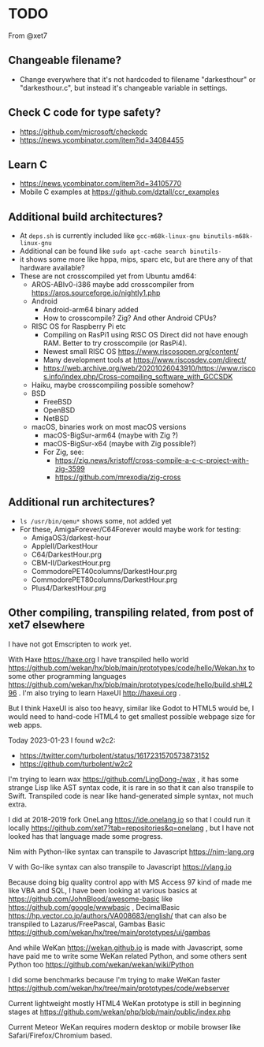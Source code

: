 # TODO

From @xet7

## Changeable filename?

- Change everywhere that it's not hardcoded to filename "darkesthour" or "darkesthour.c",
  but instead it's changeable variable in settings.

## Check C code for type safety?

- https://github.com/microsoft/checkedc
- https://news.ycombinator.com/item?id=34084455

## Learn C

- https://news.ycombinator.com/item?id=34105770
- Mobile C examples at https://github.com/dztall/ccr_examples

## Additional build architectures?

- At `deps.sh` is currently included like `gcc-m68k-linux-gnu binutils-m68k-linux-gnu`
- Additional can be found like `sudo apt-cache search binutils-`
- it shows some more like hppa, mips, sparc etc, but are there any of that hardware available?
- These are not crosscompiled yet from Ubuntu amd64:
  - AROS-ABIv0-i386 maybe add crosscompiler from https://aros.sourceforge.io/nightly1.php
  - Android
    - Android-arm64 binary added
    - How to crosscompile? Zig? And other Android CPUs?
  - RISC OS for Raspberry Pi etc
    - Compiling on RasPi1 using RISC OS Direct did not have enough RAM. Better to try crosscompile (or RasPi4).
    - Newest small RISC OS https://www.riscosopen.org/content/
    - Many development tools at https://www.riscosdev.com/direct/
    - https://web.archive.org/web/20201026043910/https://www.riscos.info/index.php/Cross-compiling_software_with_GCCSDK
  - Haiku, maybe crosscompiling possible somehow?
  - BSD
    - FreeBSD
    - OpenBSD
    - NetBSD
  - macOS, binaries work on most macOS versions
    - macOS-BigSur-arm64 (maybe with Zig ?)
    - macOS-BigSur-x64   (maybe with Zig possible?)
    - For Zig, see:
      - https://zig.news/kristoff/cross-compile-a-c-c-project-with-zig-3599
      - https://github.com/mrexodia/zig-cross

## Additional run architectures?

- `ls /usr/bin/qemu*` shows some, not added yet
- For these, AmigaForever/C64Forever would maybe work for testing:
  - AmigaOS3/darkest-hour
  - AppleII/DarkestHour
  - C64/DarkestHour.prg
  - CBM-II/DarkestHour.prg
  - CommodorePET40columns/DarkestHour.prg
  - CommodorePET80columns/DarkestHour.prg
  - Plus4/DarkestHour.prg

## Other compiling, transpiling related, from post of xet7 elsewhere

I have not got Emscripten to work yet.

With Haxe https://haxe.org I have transpiled hello world
https://github.com/wekan/hx/blob/main/prototypes/code/hello/Wekan.hx to
some other programming languages https://github.com/wekan/hx/blob/main/prototypes/code/hello/build.sh#L296 .
I'm also trying to learn HaxeUI http://haxeui.org .

But I think HaxeUI is also too heavy, similar like Godot to HTML5 would be,
I would need to hand-code HTML4 to get smallest possible webpage size for web apps.

Today 2023-01-23 I found w2c2:

- https://twitter.com/turbolent/status/1617231570573873152
- https://github.com/turbolent/w2c2

I'm trying to learn wax https://github.com/LingDong-/wax , it has some
strange Lisp like AST syntax code, it is rare in so that it can also transpile to Swift.
Transpiled code is near like hand-generated simple syntax, not much extra.

I did at 2018-2019 fork OneLang https://ide.onelang.io so that I could run it
locally https://github.com/xet7?tab=repositories&q=onelang ,
but I have not looked has that language made some progress.

Nim with Python-like syntax can transpile to Javascript https://nim-lang.org

V with Go-like syntax can also transpile to Javascript https://vlang.io

Because doing big quality control app with MS Access 97 kind of made me like VBA and SQL,
I have been looking at various basics at https://github.com/JohnBlood/awesome-basic
like https://github.com/google/wwwbasic , DecimalBasic https://hp.vector.co.jp/authors/VA008683/english/
that can also be transpiled to Lazarus/FreePascal, Gambas Basic https://github.com/wekan/hx/tree/main/prototypes/ui/gambas

And while WeKan https://wekan.github.io is made with Javascript, some have paid me to write some
WeKan related Python, and some others sent Python too https://github.com/wekan/wekan/wiki/Python

I did some benchmarks because I'm trying to make WeKan faster https://github.com/wekan/hx/tree/main/prototypes/code/webserver

Current lightweight mostly HTML4 WeKan prototype is still in beginning stages at https://github.com/wekan/php/blob/main/public/index.php

Current Meteor WeKan requires modern desktop or mobile browser like Safari/Firefox/Chromium based.
